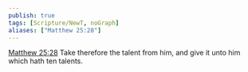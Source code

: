 ```yaml
---
publish: true
tags: [Scripture/NewT, noGraph]
aliases: ["Matthew 25:28"]
---
```

[Matthew 25:28](https://churchofjesuschrist.org/study/scriptures/nt/matt/25?lang=eng&id=p28#p28) Take therefore the talent from him, and give it unto him which hath ten talents.

